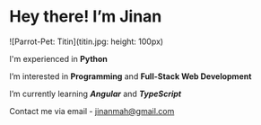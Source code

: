 # Hey there! I’m Jinan

 ![Parrot-Pet: Titin](titin.jpg: height: 100px)

 I'm experienced in **Python**

 I’m interested in **Programming** and **Full-Stack Web Development**
 
 I’m currently learning ***Angular*** and ***TypeScript***
 
 Contact me via email - jinanmah@gmail.com
